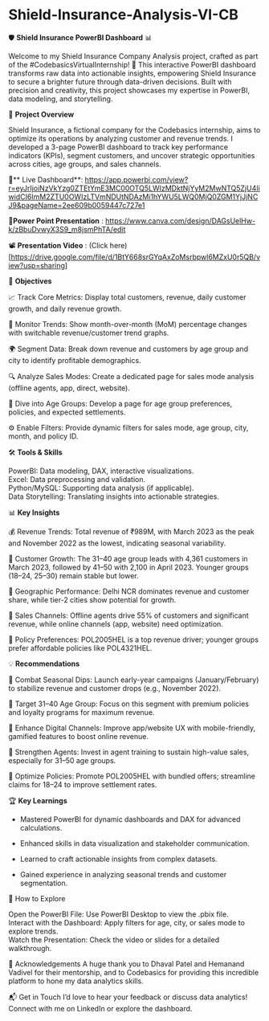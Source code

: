 # Shield-Insurance-Analysis-VI-CB

🛡️ **Shield Insurance PowerBI Dashboard** 📊

Welcome to my Shield Insurance Company Analysis project, crafted as part of the #CodebasicsVirtualInternship! 🚀 This interactive PowerBI dashboard transforms raw data into actionable insights, empowering Shield Insurance to secure a brighter future through data-driven decisions. Built with precision and creativity, this project showcases my expertise in PowerBI, data modeling, and storytelling.

🌟 **Project Overview**

Shield Insurance, a fictional company for the Codebasics internship, aims to optimize its operations by analyzing customer and revenue trends. I developed a 3-page PowerBI dashboard to track key performance indicators (KPIs), segment customers, and uncover strategic opportunities across cities, age groups, and sales channels.

🔗** Live Dashboard**: https://app.powerbi.com/view?r=eyJrIjoiNzVkYzg0ZTEtYmE3MC00OTQ5LWIzMDktNjYyM2MwNTQ5ZjU4IiwidCI6ImM2ZTU0OWIzLTVmNDUtNDAzMi1hYWU5LWQ0MjQ0ZGM1YjJjNCJ9&pageName=2ee609b0059447c727e1

📃**Power Point Presentation** : https://www.canva.com/design/DAGsUelHw-k/zBbuDvwyX3S9_m8jsmPhTA/edit

📽️ **Presentation Video** : (Click here)[https://drive.google.com/file/d/1BtY668srGYqAxZoMsrbpwl6MZxU0r5QB/view?usp=sharing]

🎯 **Objectives**

📈 Track Core Metrics: Display total customers, revenue, daily customer growth, and daily revenue growth.  

📅 Monitor Trends: Show month-over-month (MoM) percentage changes with switchable revenue/customer trend graphs.  

🌍 Segment Data: Break down revenue and customers by age group and city to identify profitable demographics.  

🔍 Analyze Sales Modes: Create a dedicated page for sales mode analysis (offline agents, app, direct, website).  

👥 Dive into Age Groups: Develop a page for age group preferences, policies, and expected settlements.  

⚙️ Enable Filters: Provide dynamic filters for sales mode, age group, city, month, and policy ID.

🛠️ **Tools & Skills**

PowerBI: Data modeling, DAX, interactive visualizations.  
Excel: Data preprocessing and validation.  
Python/MySQL: Supporting data analysis (if applicable).  
Data Storytelling: Translating insights into actionable strategies.

📊 **Key Insights**

💰 Revenue Trends: Total revenue of ₹989M, with March 2023 as the peak and November 2022 as the lowest, indicating seasonal variability.  

👥 Customer Growth: The 31–40 age group leads with 4,361 customers in March 2023, followed by 41–50 with 2,100 in April 2023. Younger groups (18–24, 25–30) remain stable but lower.  

🌆 Geographic Performance: Delhi NCR dominates revenue and customer share, while tier-2 cities show potential for growth.  

🛒 Sales Channels: Offline agents drive 55% of customers and significant revenue, while online channels (app, website) need optimization.  

📜 Policy Preferences: POL2005HEL is a top revenue driver; younger groups prefer affordable policies like POL4321HEL.

💡 **Recommendations**

🚀 Combat Seasonal Dips: Launch early-year campaigns (January/February) to stabilize revenue and customer drops (e.g., November 2022).  

🎯 Target 31–40 Age Group: Focus on this segment with premium policies and loyalty programs for maximum revenue.  

📱 Enhance Digital Channels: Improve app/website UX with mobile-friendly, gamified features to boost online revenue.  

🤝 Strengthen Agents: Invest in agent training to sustain high-value sales, especially for 31–50 age groups.  

🔄 Optimize Policies: Promote POL2005HEL with bundled offers; streamline claims for 18–24 to improve settlement rates.

🏆 **Key Learnings**

- Mastered PowerBI for dynamic dashboards and DAX for advanced calculations.  

- Enhanced skills in data visualization and stakeholder communication.  

- Learned to craft actionable insights from complex datasets.  

- Gained experience in analyzing seasonal trends and customer segmentation.


🚀 How to Explore

Open the PowerBI File: Use PowerBI Desktop to view the .pbix file.  
Interact with the Dashboard: Apply filters for age, city, or sales mode to explore trends.  
Watch the Presentation: Check the video or slides for a detailed walkthrough.

🙏 Acknowledgements
A huge thank you to Dhaval Patel and Hemanand Vadivel for their mentorship, and to Codebasics for providing this incredible platform to hone my data analytics skills. 

📬 Get in Touch
I’d love to hear your feedback or discuss data analytics! Connect with me on LinkedIn or explore the dashboard. 
